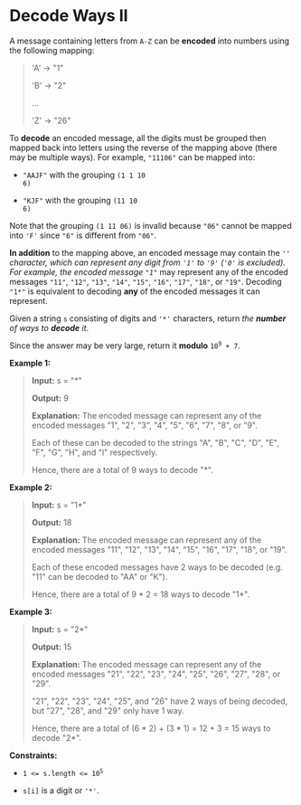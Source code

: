 # Decode Ways II

A message containing letters from <code>A-Z</code> can be **encoded** into numbers using the following mapping:
>
> 'A' -&gt; "1"
>
> 'B' -&gt; "2"
>
> ...
>
> 'Z' -&gt; "26"

To **decode** an encoded message, all the digits must be grouped then mapped back into letters using the reverse of the mapping above (there may be multiple ways). For example, <code>"11106"</code> can be mapped into:

- <code>"AAJF"</code> with the grouping <code>(1 1 10 6)</code>

- <code>"KJF"</code> with the grouping <code>(11 10 6)</code>

Note that the grouping <code>(1 11 06)</code> is invalid because <code>"06"</code> cannot be mapped into <code>'F'</code> since <code>"6"</code> is different from <code>"06"</code>.

**In addition** to the mapping above, an encoded message may contain the <code>'*'</code> character, which can represent any digit from <code>'1'</code> to <code>'9'</code> (<code>'0'</code> is excluded). For example, the encoded message <code>"1*"</code> may represent any of the encoded messages <code>"11"</code>, <code>"12"</code>, <code>"13"</code>, <code>"14"</code>, <code>"15"</code>, <code>"16"</code>, <code>"17"</code>, <code>"18"</code>, or <code>"19"</code>. Decoding <code>"1*"</code> is equivalent to decoding **any** of the encoded messages it can represent.

Given a string <code>s</code> consisting of digits and <code>'*'</code> characters, return *the **number** of ways to **decode** it*.

Since the answer may be very large, return it **modulo** <code>10<sup>9</sup> + 7</code>.


**Example 1:**
>
> **Input:** s = "*"
>
> **Output:** 9
>
> **Explanation:** The encoded message can represent any of the encoded messages "1", "2", "3", "4", "5", "6", "7", "8", or "9".
>
> Each of these can be decoded to the strings "A", "B", "C", "D", "E", "F", "G", "H", and "I" respectively.
>
> Hence, there are a total of 9 ways to decode "*".

**Example 2:**
>
> **Input:** s = "1*"
>
> **Output:** 18
>
> **Explanation:** The encoded message can represent any of the encoded messages "11", "12", "13", "14", "15", "16", "17", "18", or "19".
>
> Each of these encoded messages have 2 ways to be decoded (e.g. "11" can be decoded to "AA" or "K").
>
> Hence, there are a total of 9 * 2 = 18 ways to decode "1*".

**Example 3:**
>
> **Input:** s = "2*"
>
> **Output:** 15
>
> **Explanation:** The encoded message can represent any of the encoded messages "21", "22", "23", "24", "25", "26", "27", "28", or "29".
>
> "21", "22", "23", "24", "25", and "26" have 2 ways of being decoded, but "27", "28", and "29" only have 1 way.
>
> Hence, there are a total of (6 * 2) + (3 * 1) = 12 + 3 = 15 ways to decode "2*".


**Constraints:**

- <code>1 &lt;= s.length &lt;= 10<sup>5</sup></code>

- <code>s[i]</code> is a digit or <code>'*'</code>.
